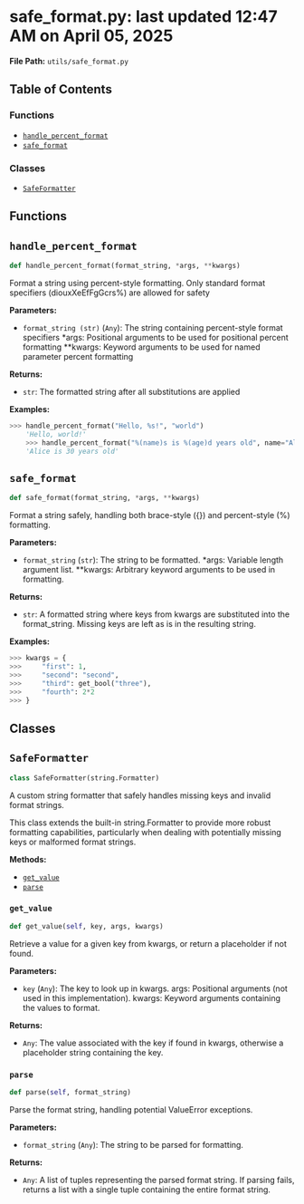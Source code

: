 # safe_format.py: last updated 12:47 AM on April 05, 2025

**File Path:** `utils/safe_format.py`

## Table of Contents

### Functions

- [`handle_percent_format`](#handle_percent_format)
- [`safe_format`](#safe_format)

### Classes

- [`SafeFormatter`](#safeformatter)

## Functions

## `handle_percent_format`

```python
def handle_percent_format(format_string, *args, **kwargs)
```

Format a string using percent-style formatting. Only standard format specifiers (diouxXeEfFgGcrs%) are allowed for safety

**Parameters:**

- `format_string (str)` (`Any`): The string containing percent-style format specifiers
*args: Positional arguments to be used for positional percent formatting
**kwargs: Keyword arguments to be used for named parameter percent formatting

**Returns:**

- `str`: The formatted string after all substitutions are applied

**Examples:**

```python
>>> handle_percent_format("Hello, %s!", "world")
    'Hello, world!'
    >>> handle_percent_format("%(name)s is %(age)d years old", name="Alice", age=30)
    'Alice is 30 years old'
```

## `safe_format`

```python
def safe_format(format_string, *args, **kwargs)
```

Format a string safely, handling both brace-style ({}) and percent-style (%) formatting.

**Parameters:**

- `format_string` (`str`): The string to be formatted.
*args: Variable length argument list.
**kwargs: Arbitrary keyword arguments to be used in formatting.

**Returns:**

- `str`: A formatted string where keys from kwargs are substituted into the format_string.
    Missing keys are left as is in the resulting string.

**Examples:**

```python
>>> kwargs = {
>>>     "first": 1,
>>>     "second": "second",
>>>     "third": get_bool("three"),
>>>     "fourth": 2*2
>>> }
```

## Classes

## `SafeFormatter`

```python
class SafeFormatter(string.Formatter)
```

A custom string formatter that safely handles missing keys and invalid format strings.

This class extends the built-in string.Formatter to provide more robust formatting
capabilities, particularly when dealing with potentially missing keys or malformed
format strings.

**Methods:**

- [`get_value`](#safeformatterget_value)
- [`parse`](#safeformatterparse)

### `get_value`

```python
def get_value(self, key, args, kwargs)
```

Retrieve a value for a given key from kwargs, or return a placeholder if not found.

**Parameters:**

- `key` (`Any`): The key to look up in kwargs.
args: Positional arguments (not used in this implementation).
kwargs: Keyword arguments containing the values to format.

**Returns:**

- `Any`: The value associated with the key if found in kwargs, otherwise a placeholder
    string containing the key.

### `parse`

```python
def parse(self, format_string)
```

Parse the format string, handling potential ValueError exceptions.

**Parameters:**

- `format_string` (`Any`): The string to be parsed for formatting.

**Returns:**

- `Any`: A list of tuples representing the parsed format string. If parsing fails,
    returns a list with a single tuple containing the entire format string.
